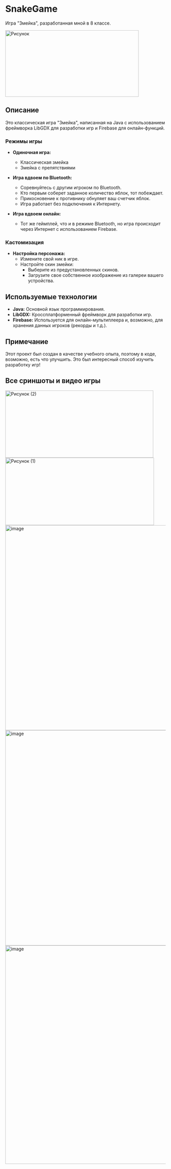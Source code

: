 # SnakeGame

Игра "Змейка", разработанная мной в 8 классе.

<img width="419" height="208" alt="Рисунок" src="https://github.com/user-attachments/assets/5b71775b-e1ee-4396-b347-8729be188d68" />


## Описание

Это классическая игра "Змейка", написанная на Java с использованием фреймворка LibGDX для разработки игр и Firebase для онлайн-функций.

### Режимы игры

*   **Одиночная игра:**
    *   Классическая змейка
    *   Змейка с препятствиями

*   **Игра вдвоем по Bluetooth:**
    *   Соревнуйтесь с другим игроком по Bluetooth.
    *   Кто первым соберет заданное количество яблок, тот побеждает.
    *   Прикосновение к противнику обнуляет ваш счетчик яблок.
    *   Игра работает без подключения к Интернету.

*   **Игра вдвоем онлайн:**
    *   Тот же геймплей, что и в режиме Bluetooth, но игра происходит через Интернет с использованием Firebase.

### Кастомизация

*   **Настройка персонажа:**
    *   Измените свой ник в игре.
    *   Настройте скин змейки:
        *   Выберите из предустановленных скинов.
        *   Загрузите свое собственное изображение из галереи вашего устройства.

## Используемые технологии

*   **Java:** Основной язык программирования.
*   **LibGDX:** Кроссплатформенный фреймворк для разработки игр.
*   **Firebase:** Используется для онлайн-мультиплеера и, возможно, для хранения данных игроков (рекорды и т.д.).

## Примечание

Этот проект был создан в качестве учебного опыта, поэтому в коде, возможно, есть что улучшить. Это был интересный способ изучить разработку игр!

## Все сриншоты и видео игры

<img width="465" height="210" alt="Рисунок (2)" src="https://github.com/user-attachments/assets/125e51fd-3b2f-455f-9dae-a761c5a3ed8c" />

<img width="467" height="211" alt="Рисунок (1)" src="https://github.com/user-attachments/assets/415700f0-bac3-4fc9-a29c-7a2ee8270a77" />

<img width="1139" height="641" alt="image" src="https://github.com/user-attachments/assets/525046f3-274f-4ce8-9b99-4564800bce9a" />

<img width="1036" height="673" alt="image" src="https://github.com/user-attachments/assets/ae7ba799-843f-4d29-a11f-c35e1a775f6d" />

<img width="1113" height="683" alt="image" src="https://github.com/user-attachments/assets/ad21d1e1-810a-454a-a66d-98fb71a44af8" />




